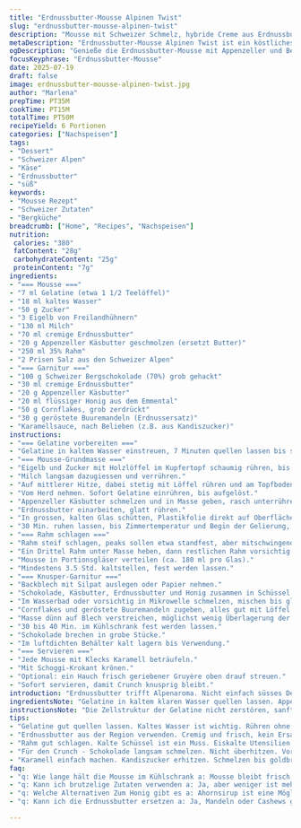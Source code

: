 ```yaml
---
title: "Erdnussbutter-Mousse Alpinen Twist"
slug: "erdnussbutter-mousse-alpinen-twist"
description: "Mousse mit Schweizer Schmelz, hybride Creme aus Erdnussbutter und Bergkäse, hitzegerührt wie Fondue. Mit knusprigem Schoggi-Krokant und karamellisierten Nüssen. Eher kühl serviert, leicht deftig durch Bergkäse Note und Nuss Crunch. Alpenküche trifft amerikanische Erdnussbutter. Textur luftig, dennoch fest. Gelatine sanft im Wasser gequollen. Milch und Eigelb zum Einschmelzen, dann Butterschmelz ersetzt durch Appenzeller Käsbutter für würzigeren Geschmack. Schoggi-Crunch mit Cornflakes und gerösteten Buuremandeln. Wird 3.5 Std. kaltiert. Leicht abgewandelt, mehr Käsenoten, weniger Zucker. Kein Gluten und ohne Baumnüsse. "
metaDescription: "Erdnussbutter-Mousse Alpinen Twist ist ein köstliches Dessert mit Schweizer Käse und crunchiger Schokolade. Ideal für Alpenliebhaber und Feinschmecker."
ogDescription: "Genieße die Erdnussbutter-Mousse mit Appenzeller und Bergschokolade. Ein raffiniertes Dessert voller Alpenaroma und kreativen Crunch."
focusKeyphrase: "Erdnussbutter-Mousse"
date: 2025-07-19
draft: false
image: erdnussbutter-mousse-alpinen-twist.jpg
author: "Marlena"
prepTime: PT35M
cookTime: PT15M
totalTime: PT50M
recipeYield: 6 Portionen
categories: ["Nachspeisen"]
tags:
- "Dessert"
- "Schweizer Alpen"
- "Käse"
- "Erdnussbutter"
- "süß"
keywords:
- "Mousse Rezept"
- "Schweizer Zutaten"
- "Bergküche"
breadcrumb: ["Home", "Recipes", "Nachspeisen"]
nutrition: 
 calories: "380"
 fatContent: "28g"
 carbohydrateContent: "25g"
 proteinContent: "7g"
ingredients:
- "=== Mousse ==="
- "7 ml Gelatine (etwa 1 1/2 Teelöffel)"
- "18 ml kaltes Wasser"
- "50 g Zucker"
- "3 Eigelb von Freilandhühnern"
- "130 ml Milch"
- "70 ml cremige Erdnussbutter"
- "20 g Appenzeller Käsbutter geschmolzen (ersetzt Butter)"
- "250 ml 35% Rahm"
- "2 Prisen Salz aus den Schweizer Alpen"
- "=== Garnitur ==="
- "100 g Schweizer Bergschokolade (70%) grob gehackt"
- "30 ml cremige Erdnussbutter"
- "20 g Appenzeller Käsbutter"
- "20 ml flüssiger Honig aus dem Emmental"
- "50 g Cornflakes, grob zerdrückt"
- "30 g geröstete Buuremandeln (Erdnussersatz)"
- "Karamellsauce, nach Belieben (z.B. aus Kandiszucker)"
instructions:
- "=== Gelatine vorbereiten ==="
- "Gelatine in kaltem Wasser einstreuen, 7 Minuten quellen lassen bis spürbar weich."
- "=== Mousse-Grundmasse ==="
- "Eigelb und Zucker mit Holzlöffel im Kupfertopf schaumig rühren, bis hell und cremig, ca. 2 Min."
- "Milch langsam dazugiessen und verrühren."
- "Auf mittlerer Hitze, dabei stetig mit Löffel rühren und am Topfboden entlangfahren, bis Mischung bindet und wie Fondue am Löffel klebt, etwa 10 Min."
- "Vom Herd nehmen. Sofort Gelatine einrühren, bis aufgelöst."
- "Appenzeller Käsbutter schmelzen und in Masse geben, rasch unterrühren."
- "Erdnussbutter einarbeiten, glatt rühren."
- "In grossen, kalten Glas schütten, Plastikfolie direkt auf Oberfläche legen, keine Luft einschliessen."
- "30 Min. ruhen lassen, bis Zimmertemperatur und Begin der Gelierung, aber noch weich."
- "=== Rahm schlagen ==="
- "Rahm steif schlagen, peaks sollen etwa standfest, aber mitschwingend bleiben."
- "Ein Drittel Rahm unter Masse heben, dann restlichen Rahm vorsichtig unterziehen, um Lufigkeit zu bewahren."
- "Mousse in Portionsgläser verteilen (ca. 180 ml pro Glas)."
- "Mindestens 3.5 Std. kaltstellen, fest werden lassen."
- "=== Knusper-Garnitur ==="
- "Backblech mit Silpat auslegen oder Papier nehmen."
- "Schokolade, Käsbutter, Erdnussbutter und Honig zusammen in Schüssel geben."
- "Im Wasserbad oder vorsichtig in Mikrowelle schmelzen, mischen bis glänzende, homogene Masse."
- "Cornflakes und geröstete Buuremandeln zugeben, alles gut mit Löffel vermengen."
- "Masse dünn auf Blech verstreichen, möglichst wenig Überlagerung der Cornflakes."
- "30 bis 40 Min. im Kühlschrank fest werden lassen."
- "Schokolade brechen in grobe Stücke."
- "Im luftdichten Behälter kalt lagern bis Verwendung."
- "=== Servieren ==="
- "Jede Mousse mit Klecks Karamell beträufeln."
- "Mit Schoggi-Krokant krönen."
- "Optional: ein Hauch frisch geriebener Gruyère oben drauf streuen."
- "Sofort servieren, damit Crunch knusprig bleibt."
introduction: "Erdnussbutter trifft Alpenaroma. Nicht einfach süsses Dessert, sondern rauchige Note von Appenzeller Käsbutter, die ins warme Eigelb geschmolzen wird. So entsteht eine sämige Masse, reich und doch luftig. Leicht gekühlt bis zum Festwerden. Dazwischen kommt knuspriger Crunch mit Schweizer Bergschoggi und Buuremandeln, die den typischen Erdnuss-Kick austauschen. Karamell zum Draufsetzen, Schweizer Honig aus dem Emmental als natürlicher Süssegeber statt Sirup. Keine Schnörkel, keine schweren Nüsse. Alpensommer-Feeling in jedem Löffel, einfach zubereitet mit Techniken aus Fondue und Rahm schlagen zuhause im Chalet. "
ingredientsNote: "Gelatine in kaltem klaren Wasser quellen lassen. Appenzeller Käsbutter bringt Würze, statt gewöhnlicher Butter. Für cremigste Konsistenz Erdnussbutter fein und frisch. Milch temperaturmässig anpassen, nicht zu heiss zum Aufschlagen. Rahm muss kalt und frisch sein, erst Bünden, dann unterheben, um Volumen zu halten. Cornflakes leicht zerdrücken, aber nicht pulverisieren, schaffen die Luftigkeit im Crunch. Buuremandeln rösten zuhause in der Pfanne ohne Fett, bis Duft aufsteigt. Honig aus Schweizer Alpweiden bringt eigenen Charakter, süsser und milder als industrieller Sirup. Bergschokolade möglichst Valrhona oder Wein & Co beziehen. Karamell einfach aus Kandiszucker schmelzen oder gekauft, nichts mit künstlichen Zusatzstoffen. "
instructionsNote: "Die Zellstruktur der Gelatine nicht zerstören, sanft in Wärme auflösen, nicht kochen. Rühren mit Holzlöffel oder Gummispachtel, nie zu schnell, damit Masse cremig bleibt. Eigelb und Zucker langsam schaumig schlagen, mindestens 90 Sekunden. Milch dazu giessen, dann schwach erhitzen. Topfrand und Boden sauber wischen beim Rühren, damit nichts anbrennt. Mousse kühlt am besten ohne Umluft im Kühlschrank. Rahm mit eisgekühltem Schneebesen schlagen für stabile Spitze. Beim Einheben Rahm von unten nach oben falten, nicht rühren oder schlagen. Für den Crunch Schokolade langsam schmelzen, nie heiss. Honig und Butter zugeben, schnell mischen. Cornflakes und Mandeln zügig untermengen, auf einem Backblech verteilen und gedrückt lassen, knusprig kühlen. Beim Servieren Karamell frisch erhitzen, nicht heiss, damit es nicht zäh wird. Griffeis oder ein kleiner Frische-Kick mit Bergkräutern denkbar, für alpine und moderne Kontraste."
tips:
- "Gelatine gut quellen lassen. Kaltes Wasser ist wichtig. Rühren ohne Hektik. Muss weich sein. Danach vorsichtig einrühren in warme Masse. So bleibt die Mousse luftig."
- "Erdnussbutter aus der Region verwenden. Cremig und frisch, kein Ersatz. Der Geschmack wird intensiv. Vermeide Billigprodukte. Geschmack hat Priorität bei diesem Rezept."
- "Rahm gut schlagen. Kalte Schüssel ist ein Muss. Eiskalte Utensilien wählen. Es stabilisiert die Konsistenz. Fluffig, aber nicht zu fest. Achte auf gleichmäßige Peaks."
- "Für den Crunch - Schokolade langsam schmelzen. Nicht überhitzen. Vor allem bei Mikrowelle, kurz und zügig. Das Ergebnis muss glänzend sein. Crunch vorsichtig vermengen."
- "Karamell einfach machen. Kandiszucker erhitzen. Schmelzen bis goldbraun. Formular sollte flüssig, aber nicht zäh sein. Gut umrühren. Karamell kann variieren, je nach Vorliebe."
faq:
- "q: Wie lange hält die Mousse im Kühlschrank a: Mousse bleibt frisch mindestens 3 Tage. Am besten luftdicht. Bei zunehmender Zeit wird die Textur beeinflusst. Kalt aufbewahren ist das A und O."
- "q: Kann ich brutzelige Zutaten verwenden a: Ja, aber weniger ist mehr. Zu viele Stücke beeinflussen die Struktur. Gekochte Nüsse sind eine Option. Aber die Originalität bewahren ist wichtig."
- "q: Welche Alternativen Zum Honig gibt es a: Ahornsirup ist eine Möglichkeit. Auch Agavensirup kann verwendet werden. Beide Varianten bringen Süße mit. Aber Geschmack wird sich ändern."
- "q: Kann ich die Erdnussbutter ersetzen a: Ja, Mandeln oder Cashews gehen auch. Aber der Geschmack wird variieren. Achte auf die Konsistenz. Cremige Sorten sind bessere Wahl."

---
```

